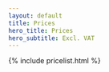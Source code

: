 ```yaml
---
layout: default
title: Prices
hero_title: Prices
hero_subtitle: Excl. VAT
---
```

{% include pricelist.html %}